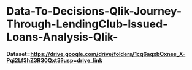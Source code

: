 # Data-To-Decisions-Qlik-Journey-Through-LendingClub-Issued-Loans-Analysis-Qlik-
**Dataset=https://drive.google.com/drive/folders/1cq6agxbOxnes_X-Pqi2Lf3hZ3R30Qxt3?usp=drive_link**
